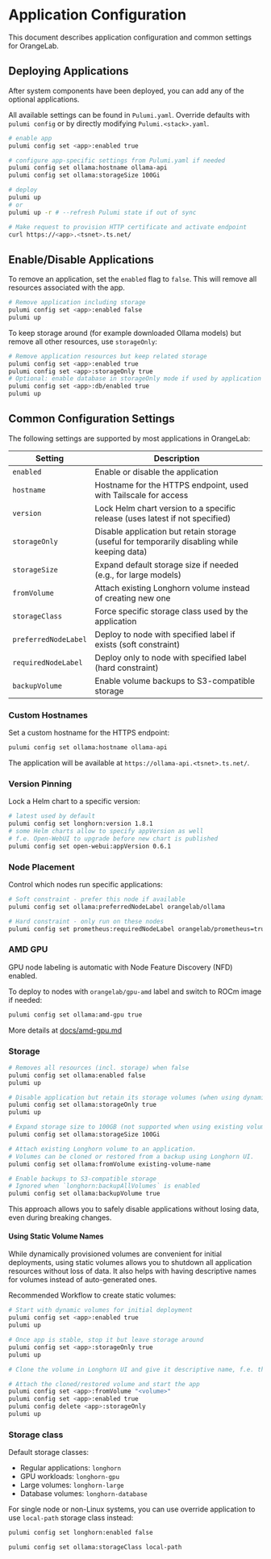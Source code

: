 # Application Configuration

This document describes application configuration and common settings for OrangeLab.

## Deploying Applications

After system components have been deployed, you can add any of the optional applications.

All available settings can be found in `Pulumi.yaml`. Override defaults with `pulumi config` or by directly modifying `Pulumi.<stack>.yaml`.

```sh
# enable app
pulumi config set <app>:enabled true

# configure app-specific settings from Pulumi.yaml if needed
pulumi config set ollama:hostname ollama-api
pulumi config set ollama:storageSize 100Gi

# deploy
pulumi up
# or
pulumi up -r # --refresh Pulumi state if out of sync

# Make request to provision HTTP certificate and activate endpoint
curl https://<app>.<tsnet>.ts.net/
```

## Enable/Disable Applications

To remove an application, set the `enabled` flag to `false`. This will remove all resources associated with the app.

```sh
# Remove application including storage
pulumi config set <app>:enabled false
pulumi up
```

To keep storage around (for example downloaded Ollama models) but remove all other resources, use `storageOnly`:

```sh
# Remove application resources but keep related storage
pulumi config set <app>:enabled true
pulumi config set <app>:storageOnly true
# Optional: enable database in storageOnly mode if used by application
pulumi config set <app>:db/enabled true
pulumi up
```

## Common Configuration Settings

The following settings are supported by most applications in OrangeLab:

| Setting              | Description                                                                                  |
| -------------------- | -------------------------------------------------------------------------------------------- |
| `enabled`            | Enable or disable the application                                                            |
| `hostname`           | Hostname for the HTTPS endpoint, used with Tailscale for access                              |
| `version`            | Lock Helm chart version to a specific release (uses latest if not specified)                 |
| `storageOnly`        | Disable application but retain storage (useful for temporarily disabling while keeping data) |
| `storageSize`        | Expand default storage size if needed (e.g., for large models)                               |
| `fromVolume`         | Attach existing Longhorn volume instead of creating new one                                  |
| `storageClass`       | Force specific storage class used by the application                                         |
| `preferredNodeLabel` | Deploy to node with specified label if exists (soft constraint)                              |
| `requiredNodeLabel`  | Deploy only to node with specified label (hard constraint)                                   |
| `backupVolume`       | Enable volume backups to S3-compatible storage                                               |

### Custom Hostnames

Set a custom hostname for the HTTPS endpoint:

```sh
pulumi config set ollama:hostname ollama-api
```

The application will be available at `https://ollama-api.<tsnet>.ts.net/`.

### Version Pinning

Lock a Helm chart to a specific version:

```sh
# latest used by default
pulumi config set longhorn:version 1.8.1
# some Helm charts allow to specify appVersion as well
# f.e. Open-WebUI to upgrade before new chart is published
pulumi config set open-webui:appVersion 0.6.1
```

### Node Placement

Control which nodes run specific applications:

```sh
# Soft constraint - prefer this node if available
pulumi config set ollama:preferredNodeLabel orangelab/ollama

# Hard constraint - only run on these nodes
pulumi config set prometheus:requiredNodeLabel orangelab/prometheus=true
```

### AMD GPU

GPU node labeling is automatic with Node Feature Discovery (NFD) enabled.

To deploy to nodes with `orangelab/gpu-amd` label and switch to ROCm image if needed:

```sh
pulumi config set ollama:amd-gpu true
```

More details at [docs/amd-gpu.md](./amd-gpu.md)

### Storage

```sh
# Removes all resources (incl. storage) when false
pulumi config set ollama:enabled false
pulumi up

# Disable application but retain its storage volumes (when using dynamic volumes):
pulumi config set ollama:storageOnly true
pulumi up

# Expand storage size to 100GB (not supported when using existing volumes)
pulumi config set ollama:storageSize 100Gi

# Attach existing Longhorn volume to an application.
# Volumes can be cloned or restored from a backup using Longhorn UI.
pulumi config set ollama:fromVolume existing-volume-name

# Enable backups to S3-compatible storage
# Ignored when `longhorn:backupAllVolumes` is enabled
pulumi config set ollama:backupVolume true
```

This approach allows you to safely disable applications without losing data, even during breaking changes.

#### Using Static Volume Names

While dynamically provisioned volumes are convenient for initial deployments, using static volumes allows you to shutdown all application resources without loss of data. It also helps with having descriptive names for volumes instead of auto-generated ones.

Recommended Workflow to create static volumes:

```sh
# Start with dynamic volumes for initial deployment
pulumi config set <app>:enabled true
pulumi up

# Once app is stable, stop it but leave storage around
pulumi config set <app>:storageOnly true
pulumi up

# Clone the volume in Longhorn UI and give it descriptive name, f.e. the app name

# Attach the cloned/restored volume and start the app
pulumi config set <app>:fromVolume "<volume>"
pulumi config set <app>:enabled true
pulumi config delete <app>:storageOnly
pulumi up
```

### Storage class

Default storage classes:

-   Regular applications: `longhorn`
-   GPU workloads: `longhorn-gpu`
-   Large volumes: `longhorn-large`
-   Database volumes: `longhorn-database`

For single node or non-Linux systems, you can use override application to use `local-path` storage class instead:

```sh
pulumi config set longhorn:enabled false

pulumi config set ollama:storageClass local-path
```
